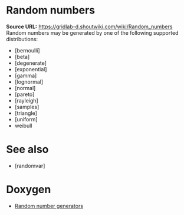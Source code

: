 # Random numbers

**Source URL:** https://gridlab-d.shoutwiki.com/wiki/Random_numbers
Random numbers may be generated by one of the following supported distributions: 

  * [bernoulli]
  * [beta]
  * [degenerate]
  * [exponential]
  * [gamma]
  * [lognormal]
  * [normal]
  * [pareto]
  * [rayleigh]
  * [samples]
  * [triangle]
  * [uniform]
  * weibull
# See also

  * [randomvar]
# Doxygen

  * [Random number generators](http://www.gridlabd.org/documents/doxygen/latest_dev/group__random.html)

